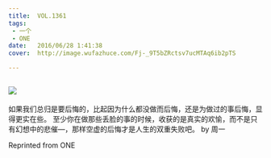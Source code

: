 ```yaml
---
title:	VOL.1361
tags:
 - 一个
 - ONE
date:	2016/06/28 1:41:38
cover:	http://image.wufazhuce.com/Fj-_9T5bZRctsv7ucMTAq6ib2pTS

---
```

![](http://image.wufazhuce.com/Fj-_9T5bZRctsv7ucMTAq6ib2pTS)
---

如果我们总归是要后悔的，比起因为什么都没做而后悔，还是为做过的事后悔，显得更实在些。 至少你在做那些丢脸的事的时候，收获的是真实的欢愉，而不是只有幻想中的悲催—，那样空虚的后悔才是人生的双重失败吧。 by 周一
 
Reprinted from ONE
